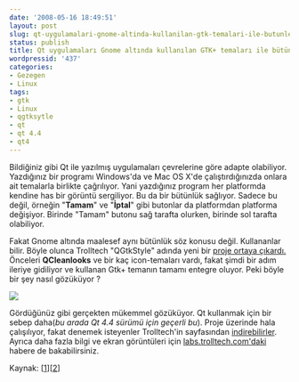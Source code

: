 ```yaml
---
date: '2008-05-16 18:49:51'
layout: post
slug: qt-uygulamalari-gnome-altinda-kullanilan-gtk-temalari-ile-butunlesiyor
status: publish
title: Qt uygulamaları Gnome altında kullanılan GTK+ temaları ile bütünleşiyor
wordpressid: '437'
categories:
- Gezegen
- Linux
tags:
- gtk
- Linux
- qgtksytle
- qt
- qt 4.4
- qt4
---
```


Bildiğiniz gibi Qt ile yazılmış uygulamaları çevrelerine göre adapte olabiliyor. Yazdığınız bir programı Windows'da ve Mac OS X'de çalıştırdığınızda onlara ait temalarla birlikte çağrılıyor. Yani yazdığınız program her platformda kendine has bir görüntü sergiliyor. Bu da bir bütünlük sağlıyor. Sadece bu değil, örneğin "**Tamam**" ve "**İptal**" gibi butonlar da platformdan platforma değişiyor. Birinde "Tamam" butonu sağ tarafta olurken, birinde sol tarafta olabiliyor.

Fakat Gnome altında maalesef aynı bütünlük söz konusu değil. Kullananlar bilir. Böyle olunca Trolltech  "QGtkStyle" adında yeni bir [proje ortaya çıkardı.](http://labs.trolltech.com/blogs/2008/05/13/introducing-qgtkstyle/) Önceleri **QCleanlooks** ve bir kaç icon-temaları vardı, fakat şimdi bir adım ileriye gidiliyor ve kullanan Gtk+ temanın tamamı entegre oluyor. Peki böyle bir şey nasıl gözüküyor ?


![](http://arsln.org/image/textedit.png)


Gördüğünüz gibi gerçekten mükemmel gözüküyor. Qt kullanmak için bir sebep daha(_bu arada Qt 4.4 sürümü için geçerli bu_). Proje üzerinde hala çalışılıyor, fakat denemek isteyenler Trolltech'in sayfasından [indirebilirler](http://labs.trolltech.com/page/Projects/Styles/GtkStyle). Ayrıca daha fazla bilgi ve ekran görüntüleri için [labs.trolltech.com'daki](http://labs.trolltech.com/blogs/2008/05/13/introducing-qgtkstyle/) habere de bakabilirsiniz.

Kaynak: [[1](http://www.golem.de/0805/59758.html)][[2](http://labs.trolltech.com/blogs/2008/05/13/introducing-qgtkstyle/)]


